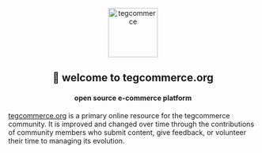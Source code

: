 <p align="center">
    <a href="https://tegcommerce.org/">
    <img src="https://github.com/tegcommerce/tegcommerce-website/blob/master/public/apple-touch-icon-144-precomposed.png" alt="tegcommerce" width="100" height="100">
  </a>
</p>
<h2 align="center">👋 welcome to tegcommerce.org</h2>
<h4 align="center">open source e-commerce platform</h4>

[tegcommerce.org](https://tegcommerce.org) is a primary online resource for the tegcommerce community. It is improved and changed over time through the contributions of community members who submit content, give feedback, or volunteer their time to managing its evolution.

